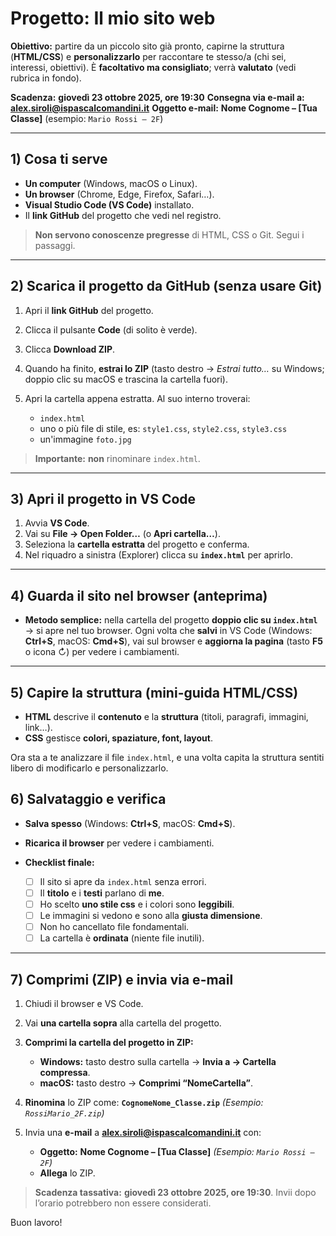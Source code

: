 # Progetto: **Il mio sito web**

**Obiettivo:** partire da un piccolo sito già pronto, capirne la struttura (**HTML/CSS**) e **personalizzarlo** per raccontare te stesso/a (chi sei, interessi, obiettivi).
È **facoltativo ma consigliato**; verrà **valutato** (vedi rubrica in fondo).

**Scadenza:** **giovedì 23 ottobre 2025, ore 19:30**
**Consegna via e-mail a:** **[alex.siroli@ispascalcomandini.it](mailto:alex.siroli@ispascalcomandini.it)**
**Oggetto e-mail:** **Nome Cognome – [Tua Classe]** (esempio: `Mario Rossi – 2F`)

---

## 1) Cosa ti serve

* **Un computer** (Windows, macOS o Linux).
* **Un browser** (Chrome, Edge, Firefox, Safari…).
* **Visual Studio Code (VS Code)** installato.
* Il **link GitHub** del progetto che vedi nel registro.

> **Non servono conoscenze pregresse** di HTML, CSS o Git. Segui i passaggi.

---

## 2) Scarica il progetto da GitHub (senza usare Git)

1. Apri il **link GitHub** del progetto.
2. Clicca il pulsante **Code** (di solito è verde).
3. Clicca **Download ZIP**.
4. Quando ha finito, **estrai lo ZIP** (tasto destro → *Estrai tutto…* su Windows; doppio clic su macOS e trascina la cartella fuori).
5. Apri la cartella appena estratta. Al suo interno troverai:

   * `index.html`
   * uno o più file di stile, es: `style1.css`, `style2.css`, `style3.css`
   * un'immagine `foto.jpg`

> **Importante:** **non** rinominare `index.html`.

---

## 3) Apri il progetto in VS Code

1. Avvia **VS Code**.
2. Vai su **File → Open Folder…** (o **Apri cartella…**).
3. Seleziona la **cartella estratta** del progetto e conferma.
4. Nel riquadro a sinistra (Explorer) clicca su **`index.html`** per aprirlo.

---

## 4) Guarda il sito nel browser (anteprima)

* **Metodo semplice:** nella cartella del progetto **doppio clic su `index.html`** → si apre nel tuo browser.
  Ogni volta che **salvi** in VS Code (Windows: **Ctrl+S**, macOS: **Cmd+S**), vai sul browser e **aggiorna la pagina** (tasto **F5** o icona ↻) per vedere i cambiamenti.

---

## 5) Capire la struttura (mini-guida HTML/CSS)

* **HTML** descrive il **contenuto** e la **struttura** (titoli, paragrafi, immagini, link…).
* **CSS** gestisce **colori, spaziature, font, layout**.

Ora sta a te analizzare il file `index.html`, e una volta capita la struttura sentiti libero di modificarlo e personalizzarlo.

## 6) Salvataggio e verifica

* **Salva spesso** (Windows: **Ctrl+S**, macOS: **Cmd+S**).
* **Ricarica il browser** per vedere i cambiamenti.
* **Checklist finale:**

  * [ ] Il sito si apre da `index.html` senza errori.
  * [ ] Il **titolo** e i **testi** parlano di **me**.
  * [ ] Ho scelto **uno stile css** e i colori sono **leggibili**.
  * [ ] Le immagini si vedono e sono alla **giusta dimensione**.
  * [ ] Non ho cancellato file fondamentali.
  * [ ] La cartella è **ordinata** (niente file inutili).

---

## 7) Comprimi (ZIP) e invia via e-mail

1. Chiudi il browser e VS Code.
2. Vai **una cartella sopra** alla cartella del progetto.
3. **Comprimi la cartella del progetto in ZIP:**

   * **Windows:** tasto destro sulla cartella → **Invia a → Cartella compressa**.
   * **macOS:** tasto destro → **Comprimi “NomeCartella”**.
4. **Rinomina** lo ZIP come:
   **`CognomeNome_Classe.zip`**
   *(Esempio: `RossiMario_2F.zip`)*
5. Invia una **e-mail** a **[alex.siroli@ispascalcomandini.it](mailto:alex.siroli@ispascalcomandini.it)** con:

   * **Oggetto:** **Nome Cognome – [Tua Classe]**
     *(Esempio: `Mario Rossi – 2F`)*
   * **Allega** lo ZIP.

> **Scadenza tassativa:** **giovedì 23 ottobre 2025, ore 19:30**. Invii dopo l’orario potrebbero non essere considerati.

Buon lavoro!
